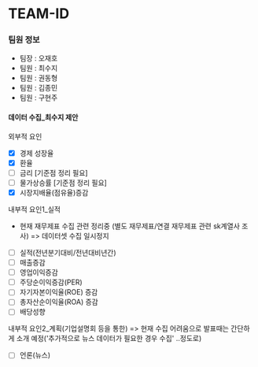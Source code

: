 # TEAM-ID

### 팀원 정보
+ 팀장 : 오재호
+ 팀원 : 최수지
+ 팀원 : 권동형
+ 팀원 : 김종민
+ 팀원 : 구현주

#### 데이터 수집_최수지 제안
외부적 요인
- [x] 경제 성장율
- [x] 환율
- [ ] 금리 [기준점 정리 필요]
- [ ] 물가상승률 [기준점 정리 필요]
- [x] 시장지배율(점유율)증감

내부적 요인1_실적
- 현재 재무제표 수집 관련 정리중 (별도 재무제표/연결 재무제표 관련 sk계열사 조사) => 데이터셋 수집 일시정지
- [ ] 실적(전년분기대비/전년대비년간)
- [ ] 매출증감
- [ ] 영업이익증감
- [ ] 주당순이익증감(PER)
- [ ] 자기자본이익율(ROE) 증감
- [ ] 총자산순이익율(ROA) 증감
- [ ] 배당성향

내부적 요인2_계획(기업설명회 등을 통한) => 현재 수집 어려움으로 발표때는 간단하게 소개 예정('추가적으로 뉴스 데이터가 필요한 경우 수집' ..정도로)
- [ ] 언론(뉴스)
